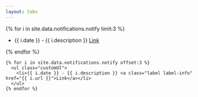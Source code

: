 ```yaml
---
layout: tabs
---
```


<div class="container">
  <div class="well">
    {% for i in site.data.notifications.notify limit:3 %}
      <ul class="customUl">
        <li>{{ i.date }} - {{ i.description }} <a class="label label-warning" href="{{ i.url }}">Link</a></li>
      </ul>
    {% endfor %}


    {% for i in site.data.notifications.notify offset:3 %}
      <ul class="customUl">
        <li>{{ i.date }} - {{ i.description }} <a class="label label-info" href="{{ i.url }}">Link</a></li>
      </ul>
    {% endfor %}
  </div>
</div>
